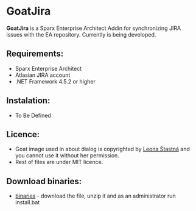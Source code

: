 # GoatJira
**GoatJira** is a Sparx Enterprise Architect Addin for synchronizing JIRA issues with the EA repository. Currently is being developed.

## Requirements:
* Sparx Enterprise Architect
* Atlasian JIRA account
* .NET Framework 4.5.2 or higher

## Instalation:
* To Be Defined

## Licence:
* Goat image used in about dialog is copyrighted by [Leona Štastná](http://www.leona-stastna.cz) and you cannot use it without her permission.
* Rest of files are under MIT licence.

## Download binaries:
* [binaries](http://rydval.cz/tmp/GoatJira.zip) - download the file, unzip it and as an administrator run install.bat
